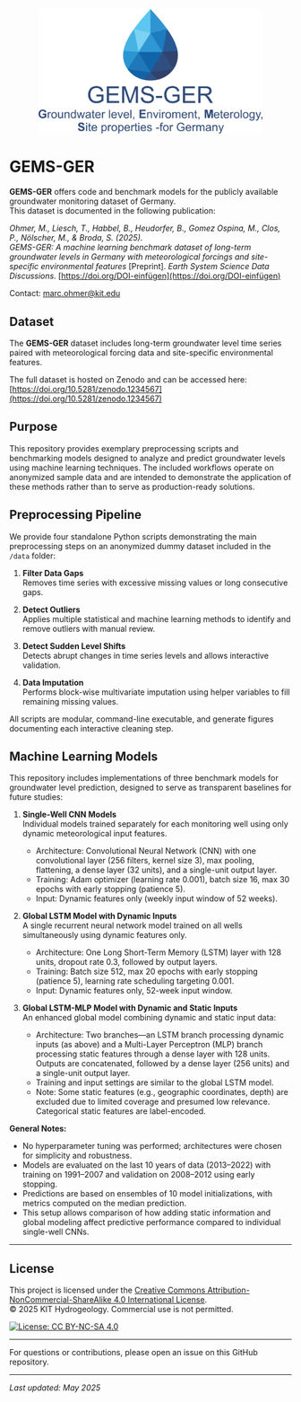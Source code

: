 <p align="center">
  <img src="./docs/GEMS.png" width="400" />
</p>

# GEMS-GER 

**GEMS-GER** offers code and benchmark models for the publicly available groundwater monitoring dataset of Germany.  
This dataset is documented in the following publication:  

*Ohmer, M., Liesch, T., Habbel, B., Heudorfer, B., Gomez Ospina, M., Clos, P., Nölscher, M., & Broda, S. (2025).  
GEMS-GER: A machine learning benchmark dataset of long-term groundwater levels in Germany with meteorological forcings and site-specific environmental features* [Preprint].
_Earth System Science Data Discussions._ [https://doi.org/DOI-einfügen](https://doi.org/DOI-einfügen)

Contact: [marc.ohmer@kit.edu](marc.ohmer@kit.edu)


## Dataset

The **GEMS-GER** dataset includes long-term groundwater level time series paired with meteorological forcing data and site-specific environmental features.

The full dataset is hosted on Zenodo and can be accessed here:  
[https://doi.org/10.5281/zenodo.1234567](https://doi.org/10.5281/zenodo.1234567)

## Purpose

This repository provides exemplary preprocessing scripts and benchmarking models designed to analyze and predict groundwater levels using machine learning techniques. The included workflows operate on anonymized sample data and are intended to demonstrate the application of these methods rather than to serve as production-ready solutions.


## Preprocessing Pipeline

We provide four standalone Python scripts demonstrating the main preprocessing steps on an anonymized dummy dataset included in the `/data` folder:

1. **Filter Data Gaps**  
   Removes time series with excessive missing values or long consecutive gaps.

2. **Detect Outliers**  
   Applies multiple statistical and machine learning methods to identify and remove outliers with manual review.

3. **Detect Sudden Level Shifts**  
   Detects abrupt changes in time series levels and allows interactive validation.

4. **Data Imputation**  
   Performs block-wise multivariate imputation using helper variables to fill remaining missing values.

All scripts are modular, command-line executable, and generate figures documenting each interactive cleaning step.

## Machine Learning Models

This repository includes implementations of three benchmark models for groundwater level prediction, designed to serve as transparent baselines for future studies:

1. **Single-Well CNN Models**  
   Individual models trained separately for each monitoring well using only dynamic meteorological input features.  
   - Architecture: Convolutional Neural Network (CNN) with one convolutional layer (256 filters, kernel size 3), max pooling, flattening, a dense layer (32 units), and a single-unit output layer.  
   - Training: Adam optimizer (learning rate 0.001), batch size 16, max 30 epochs with early stopping (patience 5).  
   - Input: Dynamic features only (weekly input window of 52 weeks).

2. **Global LSTM Model with Dynamic Inputs**  
   A single recurrent neural network model trained on all wells simultaneously using dynamic features only.  
   - Architecture: One Long Short-Term Memory (LSTM) layer with 128 units, dropout rate 0.3, followed by output layers.  
   - Training: Batch size 512, max 20 epochs with early stopping (patience 5), learning rate scheduling targeting 0.001.  
   - Input: Dynamic features only, 52-week input window.

3. **Global LSTM-MLP Model with Dynamic and Static Inputs**  
   An enhanced global model combining dynamic and static input data:  
   - Architecture: Two branches—an LSTM branch processing dynamic inputs (as above) and a Multi-Layer Perceptron (MLP) branch processing static features through a dense layer with 128 units. Outputs are concatenated, followed by a dense layer (256 units) and a single-unit output layer.  
   - Training and input settings are similar to the global LSTM model.  
   - Note: Some static features (e.g., geographic coordinates, depth) are excluded due to limited coverage and presumed low relevance. Categorical static features are label-encoded.

**General Notes:**  
- No hyperparameter tuning was performed; architectures were chosen for simplicity and robustness.  
- Models are evaluated on the last 10 years of data (2013–2022) with training on 1991–2007 and validation on 2008–2012 using early stopping.  
- Predictions are based on ensembles of 10 model initializations, with metrics computed on the median prediction.  
- This setup allows comparison of how adding static information and global modeling affect predictive performance compared to individual single-well CNNs.

---

## License

This project is licensed under the [Creative Commons Attribution-NonCommercial-ShareAlike 4.0 International License](https://creativecommons.org/licenses/by-nc-sa/4.0/).  
© 2025 KIT Hydrogeology. Commercial use is not permitted.

[![License: CC BY-NC-SA 4.0](https://licensebuttons.net/l/by-nc-sa/4.0/88x31.png)](https://creativecommons.org/licenses/by-nc-sa/4.0/)


---

For questions or contributions, please open an issue on this GitHub repository.

---

*Last updated: May 2025*
